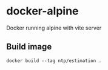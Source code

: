 # docker-alpine
Docker running alpine with vite server

## Build image
    docker build --tag ntp/estimation .
